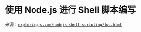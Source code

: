 # 使用 Node.js 进行 Shell 脚本编写

来源：[`exploringjs.com/nodejs-shell-scripting/toc.html`](https://exploringjs.com/nodejs-shell-scripting/toc.html)
